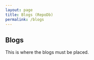 ```yaml
---
layout: page
title: Blogs (RepoDb)
permalink: /blogs
---
```


## Blogs

This is where the blogs must be placed.